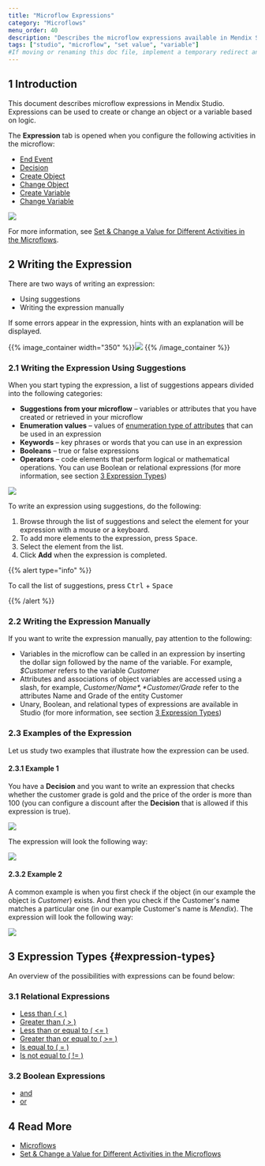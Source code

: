 ```yaml
---
title: "Microflow Expressions"
category: "Microflows"
menu_order: 40
description: "Describes the microflow expressions available in Mendix Studio."
tags: ["studio", "microflow", "set value", "variable"]
#If moving or renaming this doc file, implement a temporary redirect and let the respective team know they should update the URL in the product. See Mapping to Products for more details.
---
```


## 1 Introduction 

This document describes microflow expressions in Mendix Studio. Expressions can be used to create or change an object or a variable based on logic. 

The **Expression** tab is opened when you configure the following activities in the microflow:

*  [End Event](/refguide/end-event)
*  [Decision](microflows-decision)
*  [Create Object](/refguide/create-object)
*  [Change Object](/refguide/change-object)
*  [Create Variable](/refguide/create-variable) 
*  [Change Variable](/refguide/change-variable)

![](attachments/microflows-expressions/expression-tab.png)

For more information, see [Set & Change a Value for Different Activities in the Microflows](microflows-setting-and-changing-value).

## 2 Writing the Expression

There are two ways of writing an expression:

* Using suggestions
* Writing the expression manually

If some errors appear in the expression, hints with an explanation will be displayed. 

{{% image_container width="350" %}}![](attachments/microflows-expressions/expression-error.png)
{{% /image_container %}}

### 2.1 Writing the Expression Using Suggestions

When you start typing the expression, a list of suggestions appears divided into the following categories:

* **Suggestions from your microflow** – variables or attributes that you have created or retrieved in your microflow
* **Enumeration values** – values of [enumeration type of attributes](domain-models-enumeration) that can be used in an expression
* **Keywords** – key phrases or words that you can use in an expression
* **Booleans** – true or false expressions
* **Operators** – code elements that perform logical or mathematical operations. You can use Boolean or relational expressions (for more information, see section [3 Expression Types](#expression-types))

![](attachments/microflows-expressions/expressions-list.png)

To write an expression using suggestions, do the following:

1. Browse through the list of suggestions and select the element for your expression with a mouse or a keyboard.
2. To add more elements to the expression, press <kbd>Space</kbd>.
3. Select the element from the list.
4. Click **Add** when the expression is completed.

{{% alert type="info" %}}

To call the list of suggestions, press <kbd>Ctrl</kbd> + <kbd>Space</kbd>

{{% /alert %}}

### 2.2 Writing the Expression Manually

If you want to write the expression manually, pay attention to the following:

* Variables in the microflow can be called in an expression by inserting the dollar sign followed by the name of the variable. For example, *$Customer* refers to the variable *Customer*  
* Attributes and associations of object variables are accessed using a slash, for example, *$Customer/Name*, *$Customer/Grade* refer to the attributes Name and Grade of the entity Customer 
* Unary, Boolean, and relational types of expressions are available in Studio (for more information, see section [3 Expression Types](#expression-types))

### 2.3 Examples of the Expression

Let us study two examples that illustrate how the expression can be used. 

#### 2.3.1 Example 1

You have a **Decision** and you want to write an expression that checks whether the customer grade is gold and the price of the order is more than 100 (you can configure a discount after the **Decision** that is allowed if this expression is true). 

![](attachments/microflows-expressions/example-decision.png) 

The expression will look the following way:

![](attachments/microflows-expressions/expression-decision.png)

#### 2.3.2 Example 2

A common example is when you first check if the object (in our example the object is *Customer*) exists. And then you check if the Customer's name matches a particular one (in our example Customer's name is *Mendix*). The expression will look the following way:

![](attachments/microflows-expressions/customer-empty-and-name-example.png)



## 3 Expression Types {#expression-types}

An overview of the possibilities with expressions can be found below:

### 3.1 Relational Expressions

* [Less than ( < )](/refguide/relational-expressions)
* [Greater than ( > )](/refguide/relational-expressions)
* [Less than or equal to ( <= )](/refguide/relational-expressions)
* [Greater than or equal to ( >= )](/refguide/relational-expressions)
* [Is equal to ( = )](/refguide/relational-expressions)
* [Is not equal to ( != )](/refguide/relational-expressions)

### 3.2 Boolean Expressions

* [and](/refguide/boolean-expressions)
* [or](/refguide/boolean-expressions)

## 4 Read More

* [Microflows](microflows)
* [Set & Change a Value for Different Activities in the Microflows](microflows-setting-and-changing-value)
